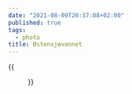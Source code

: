 ```yaml
---
date: "2021-08-09T20:37:08+02:00"
published: true
tags:
  - photo
title: Østensjøvannet
---
```


{{<figure alt="Østensjøvannet" src="/images/2021-08-09-Østensjøvannet.jpg" width="1280">}}
